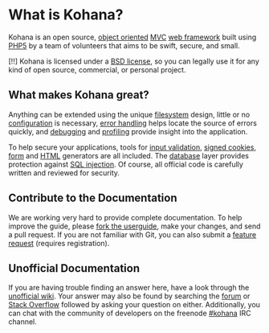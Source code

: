 # What is Kohana?

Kohana is an open source, [object oriented](http://en.wikipedia.org/wiki/Object-oriented_programming) [MVC](http://en.wikipedia.org/wiki/Model–view–controller "Model View Controller") [web framework](http://en.wikipedia.org/wiki/Web_application_framework) built using [PHP5](http://php.net/manual/intro-whatis "PHP Hypertext Preprocessor") by a team of volunteers that aims to be swift, secure, and small.

[!!] Kohana is licensed under a [BSD license](http://kohanaframework.org/license), so you can legally use it for any kind of open source, commercial, or personal project.

## What makes Kohana great?

Anything can be extended using the unique [filesystem](files) design, little or no [configuration](config) is necessary, [error handling](errors) helps locate the source of errors quickly, and [debugging](debugging) and [profiling](profiling) provide insight into the application.

To help secure your applications, tools for [input validation](security/validation), [signed cookies](security/cookies), [form](../../guide-api/form) and [HTML](../../guide-api/html) generators are all included. The [database](security/database) layer provides protection against [SQL injection](http://wikipedia.org/wiki/SQL_injection). Of course, all official code is carefully written and reviewed for security.

## Contribute to the Documentation

We are working very hard to provide complete documentation. To help improve the guide, please [fork the userguide](http://github.com/kohana/userguide), make your changes, and send a pull request. If you are not familiar with Git, you can also submit a [feature request](http://dev.kohanaframework.org/projects/kohana3/issues) (requires registration).

## Unofficial Documentation

If you are having trouble finding an answer here, have a look through the [unofficial wiki](http://kerkness.ca/kowiki/doku.php). Your answer may also be found by searching the [forum](http://forum.kohanaframework.org/) or [Stack Overflow](http://stackoverflow.com/questions/tagged/kohana) followed by asking your question on either.  Additionally, you can chat with the community of developers on the freenode [#kohana](irc://irc.freenode.net/kohana) IRC channel.